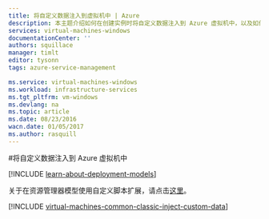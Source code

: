 ```yaml
---
title: 将自定义数据注入到虚拟机中 | Azure
description: 本主题介绍如何在创建实例时将自定义数据注入到 Azure 虚拟机中，以及如何在 Windows 或 Linux 上找到自定义数据。
services: virtual-machines-windows
documentationCenter: ''
authors: squillace
manager: timlt
editor: tysonn
tags: azure-service-management

ms.service: virtual-machines-windows
ms.workload: infrastructure-services
ms.tgt_pltfrm: vm-windows
ms.devlang: na
ms.topic: article
ms.date: 08/23/2016
wacn.date: 01/05/2017
ms.author: rasquill
---
```


#将自定义数据注入到 Azure 虚拟机中

[!INCLUDE [learn-about-deployment-models](../../includes/learn-about-deployment-models-classic-include.md)]

关于在资源管理器模型使用自定义脚本扩展，请点击[这里](./virtual-machines-windows-extensions-customscript.md)。

[!INCLUDE [virtual-machines-common-classic-inject-custom-data](../../includes/virtual-machines-common-classic-inject-custom-data.md)]

<!---HONumber=Mooncake_0118_2016-->